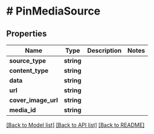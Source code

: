 # # PinMediaSource

## Properties

Name | Type | Description | Notes
------------ | ------------- | ------------- | -------------
**source_type** | **string** |  |
**content_type** | **string** |  |
**data** | **string** |  |
**url** | **string** |  |
**cover_image_url** | **string** |  |
**media_id** | **string** |  |

[[Back to Model list]](../../README.md#models) [[Back to API list]](../../README.md#endpoints) [[Back to README]](../../README.md)
